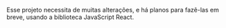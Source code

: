 Esse projeto necessita de muitas alterações, e há planos para fazê-las em breve, usando a biblioteca JavaScript React.